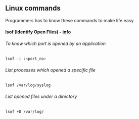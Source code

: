 ## Linux commands 
Programmers has to know these commands to make life easy 


#### **lsof** (Identify Open Files) - [info](https://linux.die.net/man/8/lsof)

###### To know which port is opened by an application
```sh
lsof -i :<port_no>
```

###### List processes which opened a specific file
```sh
lsof /var/log/syslog
```

###### List opened files under a directory
```sh
lsof +D /var/log/
```

